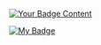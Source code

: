 <p align="left">
  <a href="https://your-link-here" target="_blank">
    <img src="https://img.shields.io/badge/Format-YUY2-Color" alt="Your Badge Content" />
  </a>
</p>
<p align="left">
  <a href="https://your-link-here" target="_blank">
    <img src="https://img.shields.io/badge/My%20Badge-Green" alt="My Badge" />
  </a>
</p>

